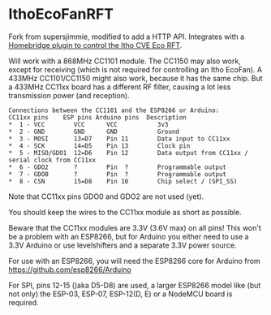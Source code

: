 # IthoEcoFanRFT
Fork from supersjimmie, modified to add a HTTP API.
Integrates with a [Homebridge plugin to control the Itho CVE Eco RFT](https://github.com/adri/homebridge-itho-cve-eco-rft).

Will work with a 868MHz CC1101 module.
The CC1150 may also work, except for receiving (which is not required for controlling an Itho EcoFan).
A 433MHz CC1101/CC1150 might also work, because it has the same chip. But a 433MHz CC11xx board has a different RF filter, causing a lot less transmission power (and reception).
```
Connections between the CC1101 and the ESP8266 or Arduino:
CC11xx pins    ESP pins Arduino pins  Description
*  1 - VCC        VCC      VCC           3v3
*  2 - GND        GND      GND           Ground
*  3 - MOSI       13=D7    Pin 11        Data input to CC11xx
*  4 - SCK        14=D5    Pin 13        Clock pin
*  5 - MISO/GDO1  12=D6    Pin 12        Data output from CC11xx / serial clock from CC11xx
*  6 - GDO2       ?        Pin  ?        Programmable output
*  7 - GDO0       ?        Pin  ?        Programmable output
*  8 - CSN        15=D8    Pin 10        Chip select / (SPI_SS)
```
Note that CC11xx pins GDO0 and GDO2 are not used (yet).

You should keep the wires to the CC11xx module as short as possible.

Beware that the CC11xx modules are 3.3V (3.6V max) on all pins!
This won't be a problem with an ESP8266, but for Arduino you either need to use a 3.3V Arduino or use levelshifters and a separate 3.3V power source.

For use with an ESP8266, you will need the ESP8266 core for Arduino from https://github.com/esp8266/Arduino

For SPI, pins 12-15 ()aka D5-D8) are used, a larger ESP8266 model like (but not only) the ESP-03, ESP-07, ESP-12(D, E) or a NodeMCU board is required.
